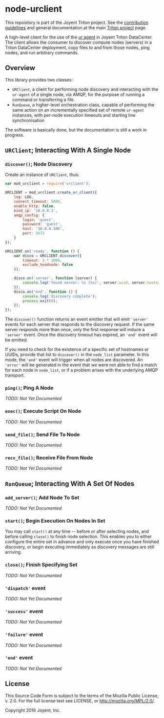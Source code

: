 # node-urclient

This repository is part of the Joyent Triton project. See the [contribution
guidelines](https://github.com/joyent/triton/blob/master/CONTRIBUTING.md) and
general documentation at the main [Triton
project](https://github.com/joyent/triton) page.

A high-level client for the use of the [ur
agent](http://github.com/joyent/sdc-ur-agent) in Joyent Triton DataCenter.  The
client allows the consumer to discover compute nodes (servers) in a Triton
DataCenter deployment, copy files to and from those nodes, ping nodes, and run
arbitrary commands.

## Overview

This library provides two classes:

- `URClient`, a client for performing node discovery and interacting
              with the `ur-agent` of a single node, via AMQP, for the
              purpose of running a command or transferring a file.
- `RunQueue`, a higher-level orchestration class, capable of performing
              the same action on an incrementally specified set of
              remote `ur-agent` instances, with per-node execution
              timeouts and starting line synchronisation

The software is basically done, but the documentation is still a work in
progress.

## `URClient`; Interacting With A Single Node

### `discover()`; Node Discovery

Create an instance of `URClient`, thus:

```javascript
var mod_urclient = require('urclient');

URCLIENT = mod_urclient.create_ur_client({
    log: LOG,
    connect_timeout: 5000,
    enable_http: false,
    bind_ip: '10.0.0.1',
    amqp_config: {
        login: 'guest',
        password: 'guest',
        host: '10.0.0.100',
        port: 5672
    }
});

URCLIENT.on('ready', function () {
    var disco = URCLIENT.discover({
        timeout: 3 * 1000,
        exclude_headnode: false
    });

    disco.on('server', function (server) {
        console.log('found server: %s (%s)', server.uuid, server.hostname);
    });
    disco.on('end', function () {
        console.log('discovery complete');
        process.exit(0);
    });
});
```

The `discover()` function returns an event emitter that will emit `'server'`
events for each server that responds to the discovery request.  If the same
server responds more than once, only the first response will induce a
`'server'` event.  Once the discovery timeout has expired, an `'end'` event
will be emitted.

If you need to check for the existence of a specific set of hostnames or UUIDs,
provide that list to `discover()` in the `node_list` parameter.  In this mode,
the `'end'` event will trigger when all nodes are discovered.  An `'error'`
will be generated in the event that we were not able to find a match for each
node in `node_list`, or if a problem arises with the underlying AMQP transport.

### `ping()`; Ping A Node

*TODO: Not Yet Documented*

### `exec()`; Execute Script On Node

*TODO: Not Yet Documented*

### `send_file()`; Send File To Node

*TODO: Not Yet Documented*

### `recv_file()`; Receive File From Node

*TODO: Not Yet Documented*

## `RunQueue`; Interacting With A Set Of Nodes

### `add_server()`; Add Node To Set

*TODO: Not Yet Documented*

### `start()`; Begin Execution On Nodes In Set

You may call `start()` at any time -- before or after selecting nodes, and
before calling `close()` to finish node selection.  This enables you to either
configure the entire set in advance and only execute once you have finished
discovery, or begin executing immediately as discovery messages are still
arriving.

### `close()`; Finish Specifying Set

*TODO: Not Yet Documented*

### `'dispatch'` event

*TODO: Not Yet Documented*

### `'success'` event

*TODO: Not Yet Documented*

### `'failure'` event

*TODO: Not Yet Documented*

### `'end'` event

*TODO: Not Yet Documented*

## License

This Source Code Form is subject to the terms of the Mozilla Public License, v.
2.0.  For the full license text see LICENSE, or http://mozilla.org/MPL/2.0/.

Copyright 2016 Joyent, Inc.
